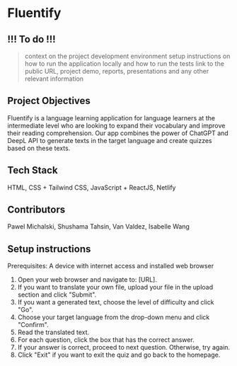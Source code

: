 # Fluentify
## !!! To do !!!
> context on the project
> development environment setup
> instructions on how to run the application locally and how to run the tests
>  link to the public URL, project demo, reports, presentations and any other relevant information

## Project Objectives
Fluentify is a language learning application for language learners at the intermediate level who are looking to expand their vocabulary and improve their reading comprehension. Our app combines the power of ChatGPT and DeepL API to generate texts in the target language and create quizzes based on these texts.

## Tech Stack
HTML, CSS + Tailwind CSS, JavaScript + ReactJS, Netlify

## Contributors
Pawel Michalski, Shushama Tahsin, Van Valdez, Isabelle Wang

## Setup instructions
Prerequisites: A device with internet access and installed web browser

1. Open your web browser and navigate to: [URL].
2. If you want to translate your own file, upload your file in the upload section and click "Submit".
3. If you want a generated text, choose the level of difficulty and click "Go".
4. Choose your target language from the drop-down menu and click "Confirm".
5. Read the translated text.
6. For each question, click the box that has the correct answer.
7. If your answer is correct, proceed to next question. Otherwise, try again.
8. Click "Exit" if you want to exit the quiz and go back to the homepage.

